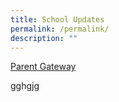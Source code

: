```yaml
---
title: School Updates
permalink: /permalink/
description: ""
---
```

[Parent Gateway](/permalink/parentgateway)

gghgjg